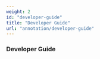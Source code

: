 ```yaml
---
weight: 2
id: "developer-guide"
title: "Developer Guide"
url: "annotation/developer-guide"
---
```


### Developer Guide ###



